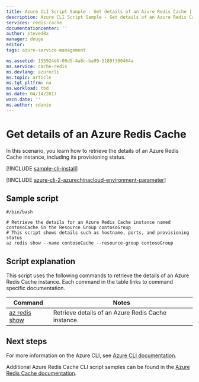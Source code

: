 ```yaml
---
title: Azure CLI Script Sample - Get details of an Azure Redis Cache | Azure
description: Azure CLI Script Sample - Get details of an Azure Redis Cache
services: redis-cache
documentationcenter: ''
author: steved0x
manager: douge
editor: 
tags: azure-service-management

ms.assetid: 155924e6-00d5-4a8c-ba99-5189f300464a
ms.service: cache-redis
ms.devlang: azurecli
ms.topic: article
ms.tgt_pltfrm: na
ms.workload: tbd
ms.date: 04/14/2017
wacn.date: ''
ms.author: sdanie
---
```


# Get details of an Azure Redis Cache

In this scenario, you learn how to retrieve the details of an Azure Redis Cache instance, including its provisioning status.

[!INCLUDE [sample-cli-install](../../../includes/sample-cli-install.md)]

[!INCLUDE [azure-cli-2-azurechinacloud-environment-parameter](../../includes/azure-cli-2-azurechinacloud-environment-parameter.md)]

## Sample script

```azurecli
#/bin/bash

# Retrieve the details for an Azure Redis Cache instance named contosoCache in the Resource Group contosoGroup
# This script shows details such as hostname, ports, and provisioning status
az redis show --name contosoCache --resource-group contosoGroup 
```

## Script explanation

This script uses the following commands to retrieve the details of an Azure Redis Cache instance. Each command in the table links to command specific documentation.

| Command | Notes |
|---|---|
| [az redis show](https://docs.microsoft.com/cli/azure/redis#show) | Retrieve details of an Azure Redis Cache instance. |

## Next steps

For more information on the Azure CLI, see [Azure CLI documentation](https://docs.microsoft.com/cli/azure/overview).

Additional Azure Redis Cache CLI script samples can be found in the [Azure Redis Cache documentation](../cli-samples.md).